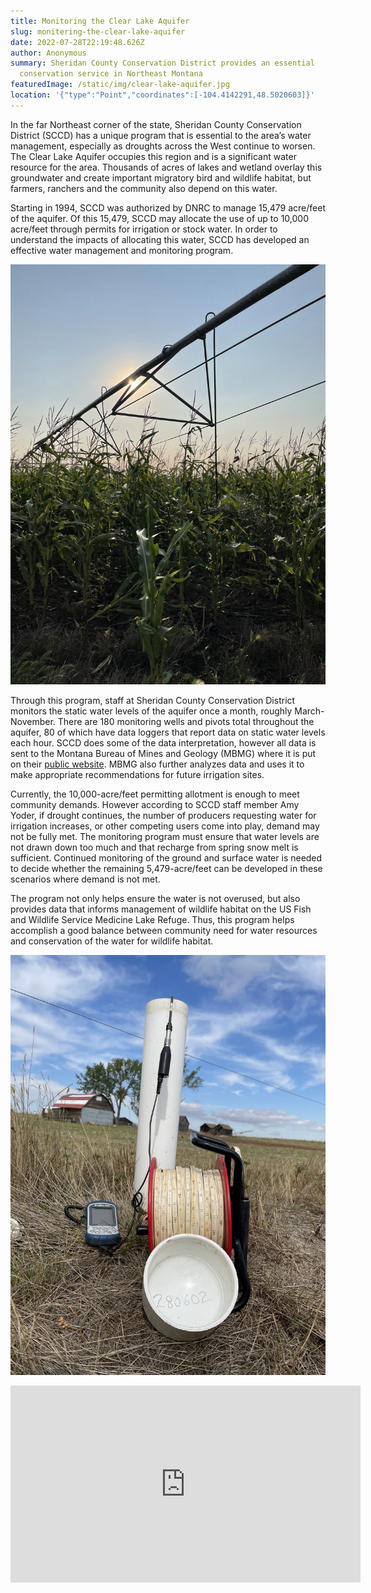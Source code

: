 ```yaml
---
title: Monitoring the Clear Lake Aquifer
slug: monitering-the-clear-lake-aquifer
date: 2022-07-28T22:19:48.626Z
author: Anonymous
summary: Sheridan County Conservation District provides an essential
  conservation service in Northeast Montana
featuredImage: /static/img/clear-lake-aquifer.jpg
location: '{"type":"Point","coordinates":[-104.4142291,48.5020603]}'
---
```

In the far Northeast corner of the state, Sheridan County Conservation District (SCCD) has a unique program that is essential to the area’s water management, especially as droughts across the West continue to worsen. The Clear Lake Aquifer occupies this region and is a significant water resource for the area. Thousands of acres of lakes and wetland overlay this groundwater and create important migratory bird and wildlife habitat, but farmers, ranchers and the community also depend on this water.

Starting in 1994, SCCD was authorized by DNRC to manage 15,479 acre/feet of the aquifer. Of this 15,479, SCCD may allocate the use of up to 10,000 acre/feet through permits for irrigation or stock water. In order to understand the impacts of allocating this water, SCCD has developed an effective water management and monitoring program.

![](/static/img/image_67194625.jpg)

Through this program, staff at Sheridan County Conservation District monitors the static water levels of the aquifer once a month, roughly March-November. There are 180 monitoring wells and pivots total throughout the aquifer, 80 of which have data loggers that report data on static water levels each hour. SCCD does some of the data interpretation, however all data is sent to the Montana Bureau of Mines and Geology (MBMG) where it is put on their [public website](https://mbmggwic.mtech.edu/). MBMG also further analyzes data and uses it to make appropriate recommendations for future irrigation sites.

Currently, the 10,000-acre/feet permitting allotment is enough to meet community demands. However according to SCCD staff member Amy Yoder, if drought continues, the number of producers requesting water for irrigation increases, or other competing users come into play, demand may not be fully met. The monitoring program must ensure that water levels are not drawn down too much and that recharge from spring snow melt is sufficient. Continued monitoring of the ground and surface water is needed to decide whether the remaining 5,479-acre/feet can be developed in these scenarios where demand is not met.

The program not only helps ensure the water is not overused, but also provides data that informs management of wildlife habitat on the US Fish and Wildlife Service Medicine Lake Refuge. Thus, this program helps accomplish a good balance between community need for water resources and conservation of the water for wildlife habitat.

![](/static/img/image_67218177.jpg)





<iframe width="560" height="315" src="https://www.youtube.com/embed/Eh3g6fH8Dec" title="YouTube video player" frameborder="0" allow="accelerometer; autoplay; clipboard-write; encrypted-media; gyroscope; picture-in-picture" allowfullscreen></iframe>